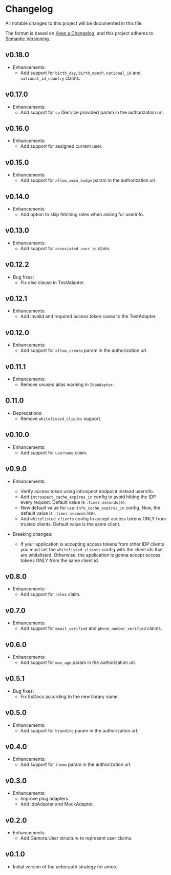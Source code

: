 # Changelog

All notable changes to this project will be documented in this file.

The format is based on [Keep a Changelog](https://keepachangelog.com/en/1.0.0/),
and this project adheres to [Semantic Versioning](https://semver.org/spec/v2.0.0.html).

## v0.18.0

* Enhancements:
  * Add support for `birth_day`, `birth_month`, `national_id` and `national_id_country` claims.

## v0.17.0

* Enhancements:
  * Add support for `sp` (Service provider) param in the authorization url.

## v0.16.0

* Enhancements:
  * Add support for assigned current user.

## v0.15.0

* Enhancements:
  * Add support for `allow_amco_badge` param in the authorization url.

## v0.14.0

* Enhancements:
  * Add option to skip fetching roles when asking for userinfo.

## v0.13.0

* Enhancements:
  * Add support for `associated_user_id` claim.

## v0.12.2

* Bug fixes:
  * Fix else clause in TestAdapter.

## v0.12.1

* Enhancements:
  * Add invalid and required access token cases to the TestAdapter.

## v0.12.0

* Enhancements:
  * Add support for `allow_create` param in the authorization url.

## v0.11.1

* Enhancements:
  * Remove unused alias warning in `IdpAdapter`.

## 0.11.0

* Deprecations:
  * Remove `whitelisted_clients` support.

## v0.10.0

* Enhancements:
  * Add support for `username` claim.

## v0.9.0

* Enhancements:
  * Verify access token using introspect endpoint instead userinfo.
  * Add `introspect_cache_expires_in` config to avoid hitting the IDP
    every request. Default value is `:timer.seconds(0)`.
  * New default value for `userinfo_cache_expires_in` config. Now,
    the default value is `:timer.seconds(60)`.
  * Add `whitelisted_clients` config to accept access tokens ONLY
    from trusted clients. Default value is the same client.

* Breaking changes:
  * If your application is accepting access tokens from other IDP
    clients you must set the `whitelisted_clients` config with
    the client ids that are whitelisted. Otherwise, the application
    is gonna accept access tokens ONLY from the same client id.

## v0.8.0

* Enhancements:
  * Add support for `roles` claim.

## v0.7.0

* Enhancements:
  * Add support for `email_verified` and `phone_number_verified` claims.

## v0.6.0

* Enhancements:
  * Add support for `max_age` param in the authorization url.

## v0.5.1

* Bug fixes:
  * Fix ExDocs according to the new library name.

## v0.5.0

* Enhancements:
  * Add support for `branding` param in the authorization url.

## v0.4.0

* Enhancements:
  * Add support for `theme` param in the authorization url.

## v0.3.0

* Enhancements:
  * Improve plug adapters.
  * Add IdpAdapter and MockAdapter.

## v0.2.0

* Enhancements:
  * Add Gamora.User structure to represent user claims.

## v0.1.0

* Initial version of the ueberauth strategy for amco.
